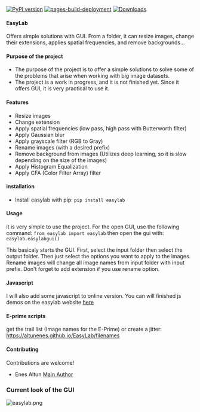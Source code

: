 [![PyPI version](https://badge.fury.io/py/easylab.svg)](https://badge.fury.io/py/easylab)
[![pages-build-deployment](https://github.com/altunenes/easylab/actions/workflows/pages/pages-build-deployment/badge.svg)](https://github.com/altunenes/easylab/actions/workflows/pages/pages-build-deployment)
[![Downloads](https://pepy.tech/badge/easylab)](https://pepy.tech/project/easylab)

#### EasyLab

Offers simple solutions with GUI. From a folder, it can resize images, change their extensions, applies spatial frequencies, and remove backgrounds...

#### Purpose of the project

+ The purpose of the project is to offer a simple solutions to solve some of the problems that arise when working with big image datasets.
+ The project is a work in progress, and it is not finished yet. Since it offers GUI, it is very practical to use it.

#### Features

+ Resize images
+ Change extension
+ Apply spatial frequencies (low pass, high pass with Butterworth filter)
+ Apply Gaussian blur
+ Apply grayscale filter (RGB to Gray)
+ Rename images (with a desired prefix)
+ Remove background from images (Utilizes deep learning, so it is slow depending on the size of the images)
+ Apply Histogram Equalization
+ Apply CFA (Color Filter Array) filter

#### installation

+ Install easylab with pip:
  ```pip install easylab  ```

#### Usage

it is very simple to use the project.
For the open GUI, use the following command:
```from easylab import easylab```
then open the gui with:
```easylab.easylabgui()```

This basicaly starts the GUI. First, select the input folder then select the output folder. Then just select the options you want to apply to the images. Rename images will change all image names from input folder with input prefix. Don't forget to add extension if you use rename option.

#### Javascript

I will also add some javascript to online version. You can will finished js demos on the easylab website [here]( https://altunenes.github.io/easylab/)

#### E-prime scripts

get the trail list (Image names for the E-Prime) or create a jitter:
https://altunenes.github.io/EasyLab/filenames

#### Contributing

Contributions are welcome!

+ Enes Altun [Main Author](https://altunenes.github.io)

### Current look of the GUI

![easylab.png](./docs/images/easylab.PNG)
